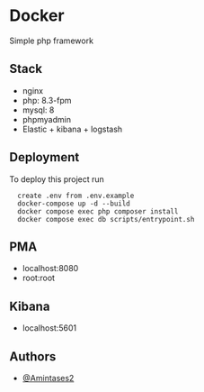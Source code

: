 # Docker
Simple php framework

## Stack
- nginx
- php: 8.3-fpm
- mysql: 8
- phpmyadmin
- Elastic + kibana + logstash

## Deployment
To deploy this project run

```
  create .env from .env.example
  docker-compose up -d --build
  docker compose exec php composer install
  docker compose exec db scripts/entrypoint.sh
```

## PMA
- localhost:8080
- root:root

## Kibana
- localhost:5601

## Authors

- [@Amintases2](https://www.github.com/Amintases2)